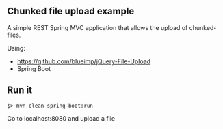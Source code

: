 ## Chunked file upload example

A simple REST Spring MVC application that 
allows the upload of chunked-files.

Using:

 - https://github.com/blueimp/jQuery-File-Upload
 - Spring Boot

## Run it

```
$> mvn clean spring-boot:run
```

Go to localhost:8080 and upload a file
